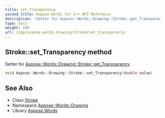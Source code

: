 ```yaml
---
title: set_Transparency
second_title: Aspose.Words for C++ API Reference
description: 'Setter for Aspose::Words::Drawing::Stroke::get_Transparency.'
type: docs
weight: 508
url: /cpp/aspose.words.drawing/stroke/set_transparency/
---
```

## Stroke::set_Transparency method


Setter for [Aspose::Words::Drawing::Stroke::get_Transparency](../get_transparency/).

```cpp
void Aspose::Words::Drawing::Stroke::set_Transparency(double value)
```

## See Also

* Class [Stroke](../)
* Namespace [Aspose::Words::Drawing](../../)
* Library [Aspose.Words](../../../)
